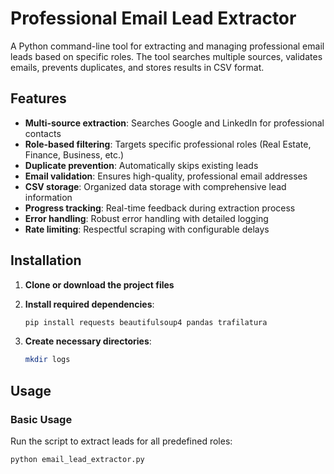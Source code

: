 # Professional Email Lead Extractor

A Python command-line tool for extracting and managing professional email leads based on specific roles. The tool searches multiple sources, validates emails, prevents duplicates, and stores results in CSV format.

## Features

- **Multi-source extraction**: Searches Google and LinkedIn for professional contacts
- **Role-based filtering**: Targets specific professional roles (Real Estate, Finance, Business, etc.)
- **Duplicate prevention**: Automatically skips existing leads
- **Email validation**: Ensures high-quality, professional email addresses
- **CSV storage**: Organized data storage with comprehensive lead information
- **Progress tracking**: Real-time feedback during extraction process
- **Error handling**: Robust error handling with detailed logging
- **Rate limiting**: Respectful scraping with configurable delays

## Installation

1. **Clone or download the project files**

2. **Install required dependencies**:
   ```bash
   pip install requests beautifulsoup4 pandas trafilatura
   ```

3. **Create necessary directories**:
   ```bash
   mkdir logs
   ```

## Usage

### Basic Usage

Run the script to extract leads for all predefined roles:

```bash
python email_lead_extractor.py
